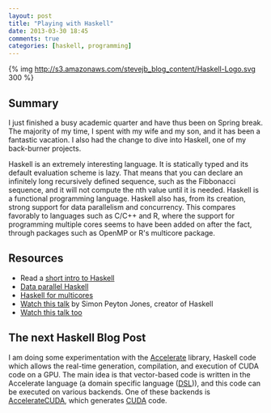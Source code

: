```yaml
---
layout: post
title: "Playing with Haskell"
date: 2013-03-30 18:45
comments: true
categories: [haskell, programming]
---
```

{% img http://s3.amazonaws.com/stevejb_blog_content/Haskell-Logo.svg 300 %}

## Summary ##

I just finished a busy academic quarter and have thus been on Spring break. The majority of my time, I spent with my wife and my son, and it has been a fantastic vacation. I also had the change to dive into Haskell, one of my back-burner projects.

Haskell is an extremely interesting language. It is statically typed and its default evaluation scheme is lazy. That means that you can declare an infinitely long recursively defined sequence, such as the Fibbonacci sequence, and it will not compute the nth value until it is needed. Haskell is a functional programming language. Haskell also has, from its creation, strong support for data parallelism and concurrency. This compares favorably to languages such as C/C++ and R, where the support for programming multiple cores seems to have been added on after the fact, through packages such as OpenMP or R's multicore package. 

## Resources ##
+ Read a [short intro to Haskell](http://www.haskell.org/haskellwiki/Introduction)
+ [Data parallel Haskell](http://www.haskell.org/haskellwiki/GHC/Data_Parallel_Haskell)
+ [Haskell for multicores](http://www.haskell.org/haskellwiki/Haskell_for_multicores)
+ [Watch this talk](http://www.youtube.com/watch?v=hlyQjK1qjw8) by Simon Peyton Jones, creator of Haskell
+ [Watch this talk too](http://www.youtube.com/watch?v=NWSZ4c9yqW8)
	
## The next Haskell Blog Post ##
I am doing some experimentation with the [Accelerate](https://github.com/AccelerateHS/accelerate) library, Haskell code which allows the real-time generation, compilation, and execution of CUDA code on a GPU. The main idea is that vector-based code is written in the Accelerate language (a domain specific language ([DSL](http://en.wikipedia.org/wiki/Domain-specific_language))), and this code can be executed on various backends. One of these backends is [AccelerateCUDA](https://github.com/AccelerateHS/accelerate-cuda), which generates [CUDA](https://developer.nvidia.com/what-cuda) code.

